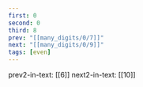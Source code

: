 ```yaml
---
first: 0
second: 0
third: 8
prev: "[[many_digits/0/7]]"
next: "[[many_digits/0/9]]"
tags: [even]
---
```

prev2-in-text: [[6]]
next2-in-text: [[10]]
